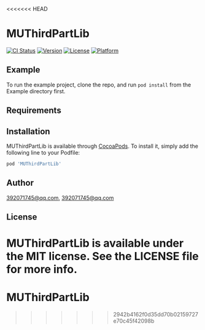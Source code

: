 <<<<<<< HEAD
# MUThirdPartLib

[![CI Status](http://img.shields.io/travis/392071745@qq.com/MUThirdPartLib.svg?style=flat)](https://travis-ci.org/392071745@qq.com/MUThirdPartLib)
[![Version](https://img.shields.io/cocoapods/v/MUThirdPartLib.svg?style=flat)](http://cocoapods.org/pods/MUThirdPartLib)
[![License](https://img.shields.io/cocoapods/l/MUThirdPartLib.svg?style=flat)](http://cocoapods.org/pods/MUThirdPartLib)
[![Platform](https://img.shields.io/cocoapods/p/MUThirdPartLib.svg?style=flat)](http://cocoapods.org/pods/MUThirdPartLib)

## Example

To run the example project, clone the repo, and run `pod install` from the Example directory first.

## Requirements

## Installation

MUThirdPartLib is available through [CocoaPods](http://cocoapods.org). To install
it, simply add the following line to your Podfile:

```ruby
pod 'MUThirdPartLib'
```

## Author

392071745@qq.com, 392071745@qq.com

## License

MUThirdPartLib is available under the MIT license. See the LICENSE file for more info.
=======
# MUThirdPartLib
>>>>>>> 2942b4162f0d35dd70b02159727e70c45f42098b

